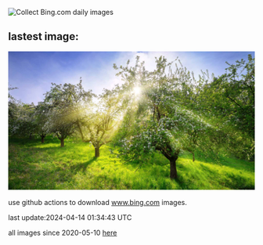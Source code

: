 ![Collect Bing.com daily images](https://github.com/counter2015/bing-daily-images/workflows/Collect%20Bing.com%20daily%20images/badge.svg)
## lastest image:
![](images/SpringApple.jpg)

use github actions to download www.bing.com images.

last update:2024-04-14 01:34:43 UTC

all images since 2020-05-10 [here](https://github.com/counter2015/bing-daily-images/tree/master/images) 
